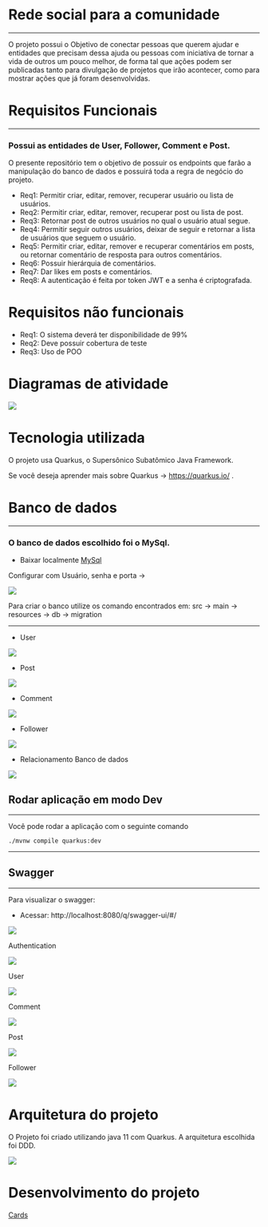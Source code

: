 # Rede social para a comunidade 

---

O projeto possui o Objetivo de conectar pessoas que querem ajudar e entidades que precisam dessa ajuda ou pessoas com iniciativa de tornar a vida de outros um pouco melhor, de forma tal que ações
podem ser publicadas tanto para divulgação de projetos que irão acontecer, como para mostrar ações que já foram desenvolvidas.

# Requisitos Funcionais

---

### Possui as entidades de User, Follower, Comment e Post.

O presente repositório tem o objetivo de possuir os endpoints que farão a manipulação do banco de dados e possuirá toda a regra de negócio do projeto.

* Req1: Permitir criar, editar, remover, recuperar usuário ou lista de usuários.
* Req2: Permitir criar, editar, remover, recuperar post ou lista de post. 
* Req3: Retornar post de outros usuários no qual o usuário atual segue.
* Req4: Permitir seguir outros usuários, deixar de seguir e retornar a lista de usuários que seguem o usuário.
* Req5: Permitir criar, editar, remover e recuperar comentários em posts, ou retornar comentário de resposta para outros comentários.
* Req6: Possuir hierárquia de comentários.
* Req7: Dar likes em posts e comentários.
* Req8: A autenticação é feita por token JWT e a senha é criptografada.

# Requisitos não funcionais

* Req1: O sistema deverá ter disponibilidade de 99%
* Req2: Deve possuir cobertura de teste
* Req3: Uso de POO

# Diagramas de atividade

![](images/diagramasDeAtividade.png)

# Tecnologia utilizada

O projeto usa Quarkus, o Supersônico Subatômico Java Framework.

Se você deseja aprender mais sobre Quarkus -> https://quarkus.io/ .

# Banco de dados

----

### O banco de dados escolhido foi o MySql.

* Baixar localmente [MySql](https://dev.mysql.com/downloads/workbench/)

Configurar com Usuário, senha e porta ->

![](images/configuracaoMysql.png)

Para criar o banco utilize os comando encontrados em:
src -> main -> resources -> db -> migration 



---

* User 

![](images/user.png)

* Post

![](images/posts.png)

* Comment

![](images/comments.png)

* Follower

![](images/followers.png)

* Relacionamento Banco de dados

![](images/relacionamentoBancoDeDados.png)


## Rodar aplicação em modo Dev

---

Você pode rodar a aplicação com o seguinte comando
```shell script
./mvnw compile quarkus:dev
```

---

## Swagger

---

Para visualizar o swagger:

* Acessar: http://localhost:8080/q/swagger-ui/#/

![](images/swagger.png)

Authentication

![](images/authentication-swagger.png)

User

![](images/user-swagger.png)

Comment

![](images/comment-swagger.png)

Post

![](images/post-swagger.png)

Follower

![](images/follower-swagger.png)

# Arquitetura do projeto

O Projeto foi criado utilizando java 11 com Quarkus. A arquitetura escolhida foi DDD.

![](images/arquitetura-de-pasta.png)

# Desenvolvimento do projeto

[Cards](https://github.com/Matheus-Reinert/social-network-back-end/blob/master/CARDS.md)


